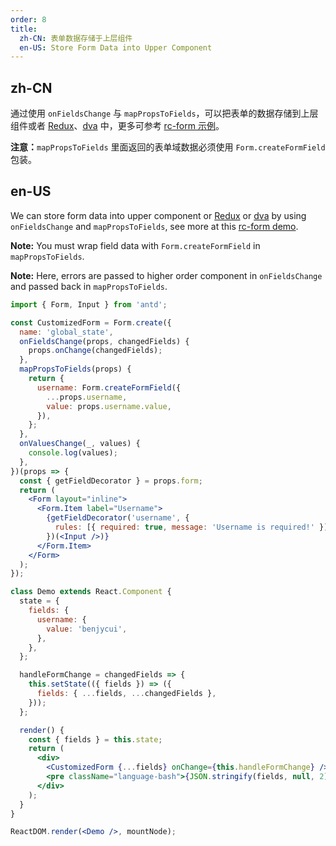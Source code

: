 ```yaml
---
order: 8
title:
  zh-CN: 表单数据存储于上层组件
  en-US: Store Form Data into Upper Component
---
```


## zh-CN

通过使用 `onFieldsChange` 与 `mapPropsToFields`，可以把表单的数据存储到上层组件或者 [Redux](https://github.com/reactjs/redux)、[dva](https://github.com/dvajs/dva) 中，更多可参考 [rc-form 示例](http://react-component.github.io/form/examples/redux.html)。

**注意：**`mapPropsToFields` 里面返回的表单域数据必须使用 `Form.createFormField` 包装。

## en-US

We can store form data into upper component or [Redux](https://github.com/reactjs/redux) or [dva](https://github.com/dvajs/dva) by using `onFieldsChange` and `mapPropsToFields`, see more at this [rc-form demo](http://react-component.github.io/form/examples/redux.html).

**Note:** You must wrap field data with `Form.createFormField` in `mapPropsToFields`.

**Note:** Here, errors are passed to higher order component in `onFieldsChange` and passed back in `mapPropsToFields`.

```jsx
import { Form, Input } from 'antd';

const CustomizedForm = Form.create({
  name: 'global_state',
  onFieldsChange(props, changedFields) {
    props.onChange(changedFields);
  },
  mapPropsToFields(props) {
    return {
      username: Form.createFormField({
        ...props.username,
        value: props.username.value,
      }),
    };
  },
  onValuesChange(_, values) {
    console.log(values);
  },
})(props => {
  const { getFieldDecorator } = props.form;
  return (
    <Form layout="inline">
      <Form.Item label="Username">
        {getFieldDecorator('username', {
          rules: [{ required: true, message: 'Username is required!' }],
        })(<Input />)}
      </Form.Item>
    </Form>
  );
});

class Demo extends React.Component {
  state = {
    fields: {
      username: {
        value: 'benjycui',
      },
    },
  };

  handleFormChange = changedFields => {
    this.setState(({ fields }) => ({
      fields: { ...fields, ...changedFields },
    }));
  };

  render() {
    const { fields } = this.state;
    return (
      <div>
        <CustomizedForm {...fields} onChange={this.handleFormChange} />
        <pre className="language-bash">{JSON.stringify(fields, null, 2)}</pre>
      </div>
    );
  }
}

ReactDOM.render(<Demo />, mountNode);
```

<style>
#components-form-demo-global-state .language-bash {
  max-width: 400px;
  border-radius: 6px;
  margin-top: 24px;
}
</style>
